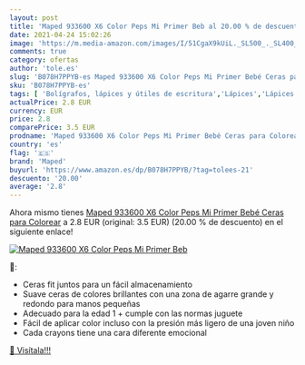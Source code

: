 ```yaml
---
layout: post
title: 'Maped 933600 X6 Color Peps Mi Primer Beb al 20.00 % de descuento'
date: 2021-04-24 15:02:26
image: 'https://m.media-amazon.com/images/I/51CgaX9kUiL._SL500_._SL400_.jpg'
comments: true
category: ofertas
author: 'tole.es'
slug: 'B078H7PPYB-es Maped 933600 X6 Color Peps Mi Primer Bebé Ceras para Colorear'
sku: 'B078H7PPYB-es'
tags: [ 'Bolígrafos, lápices y útiles de escritura','Lápices','Lápices de colores para adultos','Oficina y papelería','bebé','maped', ]
actualPrice: 2.8 EUR
currency: EUR
price: 2.8
comparePrice: 3.5 EUR
prodname: 'Maped 933600 X6 Color Peps Mi Primer Bebé Ceras para Colorear'
country: 'es'
flag: '🇪🇸'
brand: 'Maped'
buyurl: 'https://www.amazon.es/dp/B078H7PPYB/?tag=tolees-21'
descuento: '20.00'
average: '2.8'
---
```


Ahora mismo tienes [Maped 933600 X6 Color Peps Mi Primer Bebé Ceras para Colorear](https://www.amazon.es/dp/B078H7PPYB/?tag=tolees-21) a 2.8 EUR (original: 3.5 EUR) (20.00 %  de descuento) en el siguiente enlace!

[![Maped 933600 X6 Color Peps Mi Primer Beb](https://m.media-amazon.com/images/I/51CgaX9kUiL._SL500_._SL400_.jpg)](https://www.amazon.es/dp/B078H7PPYB/?tag=tolees-21)

🔎:

- Ceras fit juntos para un fácil almacenamiento
- Suave ceras de colores brillantes con una zona de agarre grande y redondo para manos pequeñas
- Adecuado para la edad 1 + cumple con las normas juguete
- Fácil de aplicar color incluso con la presión más ligero de una joven niño
- Cada crayons tiene una cara diferente emocional

[🛒 Visítala!!!](https://www.amazon.es/dp/B078H7PPYB/?tag=tolees-21)
